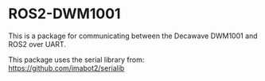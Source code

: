 # ROS2-DWM1001
This is a package for communicating between the Decawave DWM1001 and ROS2 over UART.

This package uses the serial library from: https://github.com/imabot2/serialib
